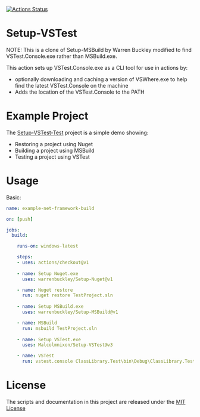 [![Actions Status](https://github.com/Malcolmnixon/Setup-VSTest-Test/workflows/framework-windows/badge.svg)](https://github.com/Malcolmnixon/Setup-VSTest-Test/actions)

# Setup-VSTest

NOTE: This is a clone of Setup-MSBuild by Warren Buckley modified to find VSTest.Console.exe rather than MSBuild.exe.

This action sets up VSTest.Console.exe as a CLI tool for use in actions by:
- optionally downloading and caching a version of VSWhere.exe to help find the latest VSTest.Console on the machine
- Adds the location of the VSTest.Console to the PATH


# Example Project
The [Setup-VSTest-Test](https://github.com/Malcolmnixon/Setup-VSTest-Test) project is a simple demo showing:
 - Restoring a project using Nuget
 - Building a project using MSBuild
 - Testing a project using VSTest

# Usage

Basic:
```yaml
name: example-net-framework-build

on: [push]

jobs:
  build:

    runs-on: windows-latest

    steps:
    - uses: actions/checkout@v1
      
    - name: Setup Nuget.exe
      uses: warrenbuckley/Setup-Nuget@v1

    - name: Nuget restore
      run: nuget restore TestProject.sln
      
    - name: Setup MSBuild.exe
      uses: warrenbuckley/Setup-MSBuild@v1

    - name: MSBuild
      run: msbuild TestProject.sln
      
    - name: Setup VSTest.exe
      uses: Malcolmnixon/Setup-VSTest@v3

    - name: VSTest
      run: vstest.console ClassLibrary.Test\bin\Debug\ClassLibrary.Test.dll
```


# License

The scripts and documentation in this project are released under the [MIT License](LICENSE)
